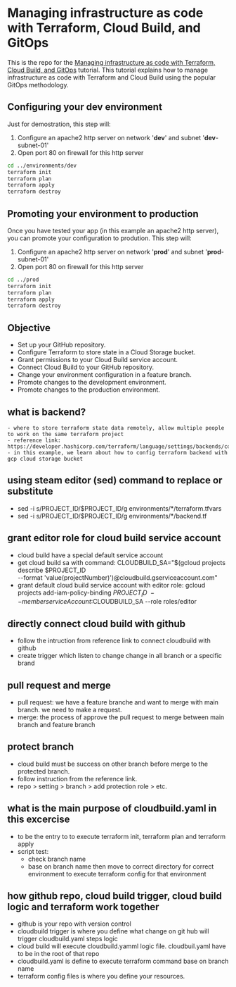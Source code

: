 # Managing infrastructure as code with Terraform, Cloud Build, and GitOps

This is the repo for the [Managing infrastructure as code with Terraform, Cloud Build, and GitOps](https://cloud.google.com/solutions/managing-infrastructure-as-code) tutorial. This tutorial explains how to manage infrastructure as code with Terraform and Cloud Build using the popular GitOps methodology. 

## Configuring your **dev** environment

Just for demostration, this step will:
 1. Configure an apache2 http server on network '**dev**' and subnet '**dev**-subnet-01'
 2. Open port 80 on firewall for this http server 

```bash
cd ../environments/dev
terraform init
terraform plan
terraform apply
terraform destroy
```

## Promoting your environment to **production**

Once you have tested your app (in this example an apache2 http server), you can promote your configuration to prodution. This step will:
 1. Configure an apache2 http server on network '**prod**' and subnet '**prod**-subnet-01'
 2. Open port 80 on firewall for this http server 

```bash
cd ../prod
terraform init
terraform plan
terraform apply
terraform destroy
```

## Objective
- Set up your GitHub repository.
- Configure Terraform to store state in a Cloud Storage bucket.
- Grant permissions to your Cloud Build service account.
- Connect Cloud Build to your GitHub repository.
- Change your environment configuration in a feature branch.
- Promote changes to the development environment.
- Promote changes to the production environment.

## what is backend?
    - where to store terraform state data remotely, allow multiple people to work on the same terraform project
    - reference link: https://developer.hashicorp.com/terraform/language/settings/backends/configuration
    - in this example, we learn about how to config terraform backend with gcp cloud storage bucket

## using steam editor (sed) command to replace or substitute 
- sed -i s/PROJECT_ID/$PROJECT_ID/g environments/*/terraform.tfvars
- sed -i s/PROJECT_ID/$PROJECT_ID/g environments/*/backend.tf

## grant editor role for cloud build service account
- cloud build have a special default service account
- get cloud build sa with command: CLOUDBUILD_SA="$(gcloud projects describe $PROJECT_ID \
    --format 'value(projectNumber)')@cloudbuild.gserviceaccount.com"
- grant default cloud build service account with editor role: gcloud projects add-iam-policy-binding $PROJECT_ID \
    --member serviceAccount:$CLOUDBUILD_SA --role roles/editor

## directly connect cloud build with github
- follow the intruction from reference link to connect cloudbuild with github
- create trigger which listen to change change in all branch or a specific brand

## pull request and merge
- pull request: we have a feature branche and want to merge with main branch. we need to make a request.
- merge: the process of approve the pull request to merge between main branch and feature branch

## protect branch
- cloud build must be success on other branch before merge to the protected branch. 
- follow instruction from the reference link.
- repo > setting > branch > add protection role > etc.

## what is the main purpose of cloudbuild.yaml in this excercise
- to be the entry to to execute terraform init, terraform plan and terraform apply
- script test:
    - check branch name
    - base on branch name then move to correct directory for correct environment to execute terraform config for that environment

## how github repo, cloud build trigger, cloud build logic and terraform work together
- github is your repo with version control
- cloudbuild trigger is where you define what change on git hub will trigger cloudbuild.yaml steps logic
- cloud build will execute cloudbuild.yamml logic file. cloudbuil.yaml have to be in the root of that repo
- cloudbuild.yaml is define to execute terraform command base on branch name
- terraform config files is where you define your resources. 
